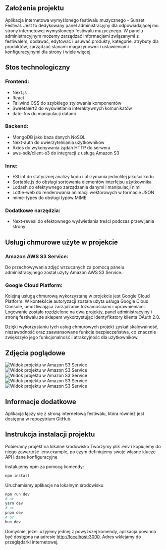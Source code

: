 ## Założenia projektu 

Aplikacja internetowa wymyślonego festiwalu muzycznego - Sunset Festival. Jest to dedykowany panel administracyjny dla odpowiadającej mu strony internetowej wymyślonego festiwalu muzycznego. W panelu administracyjnym możemy zarządzać informacjami związanymi z festiwalem, dodawać, edytować i usuwać produkty, kategorie, atrybuty dla produktów, zarządzać stanami magazynowmi i ustawieniami konfiguracyjnymi dla strony i wiele więcej.

## Stos technologiczny

### Frontend:
- Next.js
- React
- Tailwind CSS do szybkiego stylowania komponentów
- Sweetalert2 do wyświetlania interaktywnych komunikatów
- date-fns do manipulacji datami

### Backend:
- MongoDB jako baza danych NoSQL
- Next-auth do uwierzytelniania użytkowników
- Axios do wykonywania żądań HTTP do serwera
- aws-sdk/client-s3 do integracji z usługą Amazon S3

### Inne:
- ESLint do statycznej analizy kodu i utrzymania jednolitej jakości kodu
- Sortable.js do obsługi sortowania elementów interfejsu użytkownika
- Lodash do efektywnego zarządzania danymi i manipulacji nimi
- Lottie-web do renderowania animacji wektorowych w formacie JSON
- mime-types do obsługi typów MIME

### Dodatkowe narzędzia:
- Next-reveal do efektownego wyświetlania treści podczas przewijania strony

## Usługi chmurowe użyte w projekcie

### Amazon AWS S3 Service:

Do przechowywania zdjęć wrzucanych za pomocą panelu administracyjnego został użyty Amazon AWS S3 Service.

### Google Cloud Platform:

Kolejną usługą chmurową wykorzystaną w projekcie jest Google Cloud Platform. W kontekście autoryzacji została użyta usługa Google Cloud Console, umożliwiająca zarządzanie tożsamościami i uprawnieniami. Logowanie zostało rozdzielone na dwa projekty, panel administracyjny i stronę festiwalu ze sklepem wykorzystując identyfikatory klienta OAuth 2.0.

Dzięki wykorzystaniu tych usług chmurowych projekt zyskał skalowalność, niezawodność oraz zaawansowane funkcje bezpieczeństwa, co znacznie zwiększyło jego funkcjonalność i atrakcyjność dla użytkowników.

## Zdjęcia poglądowe

![Widok projektu w Amazon S3 Service](https://nextjs-festival.s3.eu-north-1.amazonaws.com/Zrzut+ekranu+2024-02-1+o+19.56.44.png)
![Widok projektu w Amazon S3 Service](https://nextjs-festival.s3.eu-north-1.amazonaws.com/Zrzut+ekranu+2024-02-1+o+19.57.01.png)
![Widok projektu w Amazon S3 Service](https://nextjs-festival.s3.eu-north-1.amazonaws.com/Zrzut+ekranu+2024-02-1+o+19.57.10.png)
![Widok projektu w Amazon S3 Service](https://nextjs-festival.s3.eu-north-1.amazonaws.com/Zrzut+ekranu+2024-02-1+o+19.57.34.png)
![Widok projektu w Amazon S3 Service](https://nextjs-festival.s3.eu-north-1.amazonaws.com/Zrzut+ekranu+2024-02-1+o+19.57.45.png)

## Informacje dodatkowe

Aplikacja łączy się z stroną internetową festiwalu, która również jest dostępna w repozytrium GitHub.


## Instrukcja instalacji projektu

Pobieramy projekt na lokalne środowisko
Tworzymy plik .env i kopiujemy do niego zawartość .env.example, po czym definiujemy swoje własne klucze API i dane konfiguracyjne

Instalujemy npm za pomocą komendy:

```bash
npm install
```

Uruchamiamy aplikacje na lokalnym środowisku:

```bash
npm run dev
# or
yarn dev
# or
pnpm dev
# or
bun dev
```

Domyśnie, jeżeli użyjemy jednej z powyższej komendy, aplikacja powinna być dostępna na adresie [http://localhost:3000](http://localhost:3000). Adres wklejamy do przeglądarki internetowej.
